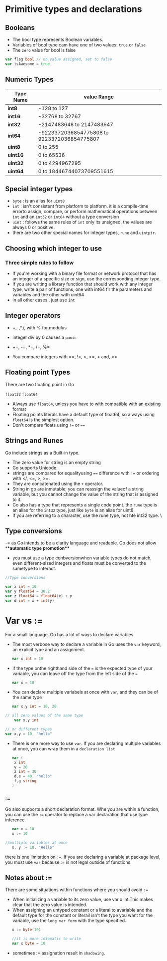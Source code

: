 # Primitive types and declarations

## Booleans

- The bool type represents Boolean variables.
- Variables of bool type cam have one of two values: `true` or `false`
- The `zero` value for bool is false

```go
var flag bool // no value assigned, set to false
var isAwesome = true
```

## Numeric Types

| Type Name  | value Range                                 |
| ---------- | ------------------------------------------- |
| **int8**   | -128 to 127                                 |
| **int16**  | -32768 to 32767                             |
| **int32**  | -2147483648 to 2147483647                   |
| **int64**  | -9223372036854775808 to 9223372036854775807 |
| **uint8**  | 0 to 255                                    |
| **uint16** | 0 to 65536                                  |
| **uint32** | 0 to 4294967295                             |
| **uint64** | 0 to 18446744073709551615                   |

## Special integer types

- `byte` : is an alias for `uint8`
- `int` : isn't consistent from platform to platform. it is a compile-time errorto assign, compare, or perform mathematical operations between `int` and an `int32` or `int64` without a type conversion
- `uint` : follows the same rules of `int` only its unsigned, the values are always 0 or positive.
- there are two other special names for integer types, `rune` and `uintptr`.

## Choosing which integer to use

### Three simple rules to follow

- If you're working with a binary file format or network protocol that has an integer of a specific size or sign, use the corresponding integer type.
- If you are writing a library function that should work with any integer type, write a pair of functions, one with int64 fir the parameters and variables and the other with uint64
- in all other cases , just use `int`

## Integer operators

- +,-,\*,/, with % for modulus

- integer div by 0 causes a `panic`
- +=, -=, \*=, /=, %=
- You compare integers with ==, !=, >, >=, < and, <=

## Floating point Types

There are two floating point in Go

`float32`
`float64`

- Always use `float64`, unless you have to with compatible with an existing format
- Floating points literals have a default type of float64, so always using `float64` is the simplest option.
- Don't compare floats using `!=` or `==`

## Strings and Runes

Go include strings as a Built-in type.

- The zero value for string is an empty string
- Go supports Unicode.
- strings are compared for equalityusing `==` difference with `!=` or ordering with </, <=, >, >=.
- They are concatenated using the `+` operator.
- String in go are inmutable; you can reassign the valueof a string variable, but you cannot change the value of the string that is assigned to it.
- Go also has a type that represents a single code point. the `rune` type is an alias for the `int32` type, just like `byte` is an alias for uint8.
- If you are referring to a character, use the rune type, not hte int32 type.
  \

## Type conversions

-= as Go intends to be a clarity language and readable. Go does not allow \***\*automatic type promotion\*\***

- you must use a type conbversionwhen variable types do not match, even different-sized integers and floats must be converted to the sametype to interact.

```go
//Type conversions

var x int = 10
var y float64 = 30.2
var z float64 = float64(x) + y
var d int = x + int(y)

```

# Var vs :=

For a small language. Go has a lot of ways to declare variables.

- The most verbose way to declare a variable in Go uses the `var` keyword, an explicit type and an assignment.

```go
   var x int = 10
```

- if the type onthe righthand side of the `=` is the expected type of your variable, you can leave off the type from the left side of the `=`

```go
   var x = 10
```

- You can declare multiple variabels at once with `var`, and they can be of the same type

```go
   var x,y int = 10, 20

// all zero values of the same type
    var x,y int

// or different types
var x,y = 10, "hello"
```
- There is one more way to use `var`. If you are declaring multiple variables at once, you can wrap them in a `declaration list` 

```go
   var (
    x int
    y = 20
    z int = 30
    d,e = 40, "hello"
    f,g string
   )
```

### :=

Go also supports a short declaration format. Whe you are within a function, you can use the `:=` operator to replace a var declaration that use type inference.

```go
   var x = 10
   x := 10

//multiple variables at once
   x, y := 10, "Hello"

```

there is one limitation on `:=`. If you are declaring a variable at package level, you must use `var` because := is not legal outside of functions.


## Notes about := 

There are some situations within functions where you should avoid `:=`
-    When initializing a variable to its zero value, use var x int.This makes clear that the zero value is intended.
-    When assigning an untyped constant or a literal to avariable and the default type for the constant or literail isn't the type you want for the variable, use the `long var form` with the type specified.

```go
   x := byte(10)

   //it is more idiomatic to write 
   var x byte = 10
```
- sometimes := assignation result in `shadowing`.
